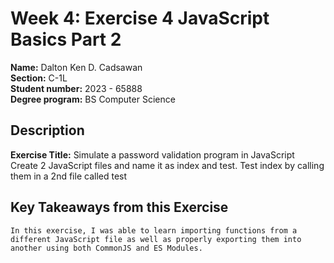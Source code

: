 # Week 4: Exercise 4 JavaScript Basics Part 2

**Name:** Dalton Ken D. Cadsawan <br/>
**Section:** C-1L <br/>
**Student number:** 2023 - 65888 <br/>
**Degree program:** BS Computer Science <br/>

## Description
**Exercise Title:** Simulate a password validation program in JavaScript <br/>
    Create 2 JavaScript files and name it as index and test. Test index by calling them in a 2nd file called test

## Key Takeaways from this Exercise 
    In this exercise, I was able to learn importing functions from a different JavaScript file as well as properly exporting them into another using both CommonJS and ES Modules.
